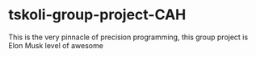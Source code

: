 # tskoli-group-project-CAH
This is the very pinnacle of precision programming, this group project is Elon Musk level of awesome
